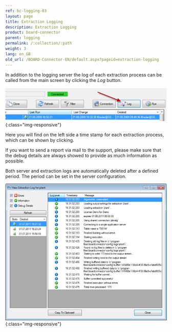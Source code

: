 ```yaml
---
ref: bc-logging-03
layout: page
title: Extraction Logging
description: Extraction Logging
product: board-connector
parent: logging
permalink: /:collection/:path
weight: 3
lang: en_GB
old_url: /BOARD-Connector-EN/default.aspx?pageid=extraction-logging
---
```


In addition to the logging server the log of each extraction process can be called from the main screen by clicking the *Log* button.

![Extraction-Logging-01](/img/content/Extraction-Logging-01.png){:class="img-responsive"}

Here you will find on the left side a time stamp for each extraction process, which can be shown by clicking.

If you want to send a report via mail to the support, please make sure that the debug details are always showed to provide as much information as possible.

Both server and extraction logs are automatically deleted after a defined period. The period can be set in the server configuration.

![Extraction-Logging-02](/img/content/Extraction-Logging-02.png){:class="img-responsive"}
